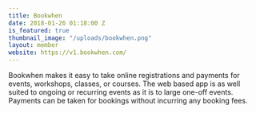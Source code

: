 ```yaml
---
title: Bookwhen
date: 2018-01-26 01:18:00 Z
is_featured: true
thumbnail_image: "/uploads/bookwhen.png"
layout: member
website: https://v1.bookwhen.com/
---
```


Bookwhen makes it easy to take online registrations and payments for events, workshops, classes, or courses. The web based app is as well suited to ongoing or recurring events as it is to large one-off events. Payments can be taken for bookings without incurring any booking fees.